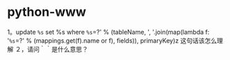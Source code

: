# python-www
1。update `%s` set %s where `%s`=?' % (tableName, ', '.join(map(lambda f: '`%s`=?' % (mappings.get(f).name or f), fields)), primaryKey)z
这句话该怎么理解
２，请问｀｀是什么意思？
